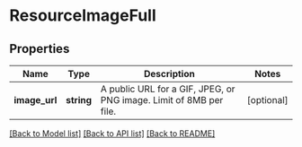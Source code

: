 # ResourceImageFull

## Properties
Name | Type | Description | Notes
------------ | ------------- | ------------- | -------------
**image_url** | **string** | A public URL for a GIF, JPEG, or PNG image. Limit of 8MB per file. | [optional] 

[[Back to Model list]](../README.md#documentation-for-models) [[Back to API list]](../README.md#documentation-for-api-endpoints) [[Back to README]](../README.md)


